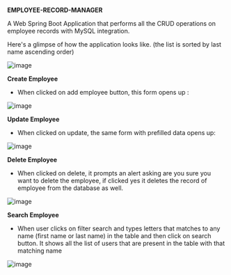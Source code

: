 **EMPLOYEE-RECORD-MANAGER**

A Web Spring Boot Application that performs all the CRUD operations on employee records with MySQL integration.

Here's a glimpse of how the application looks like.
(the list is sorted by last name ascending order)

![image](https://user-images.githubusercontent.com/61968230/152687735-7d4fd44b-f06b-42c5-80fe-51eee114ab65.png)

**Create Employee**
* When clicked on add employee button, this form opens up :

![image](https://user-images.githubusercontent.com/61968230/152687878-53f9242e-1903-43d4-924f-be8d83317eaa.png)

**Update Employee**
* When clicked on update, the same form with prefilled data opens up:

![image](https://user-images.githubusercontent.com/61968230/152687961-9a39f393-ef9d-440c-af0a-b707bc67bbf5.png)

**Delete Employee**
* When clicked on delete, it prompts an alert asking are you sure you want to delete the employee, if clicked yes it deletes the record of employee from the database as well.

![image](https://user-images.githubusercontent.com/61968230/152688015-cc06fdfa-9769-442a-9b96-bcc66f26dae9.png)

**Search Employee**
* When user clicks on filter search and types letters that matches to any name (first name or last name) in the table and then click on search button. It shows all the list of users that are present in the table with that matching name

![image](https://user-images.githubusercontent.com/61968230/152688194-039cba31-5d8a-4fce-8b32-99f209fe2a55.png)
